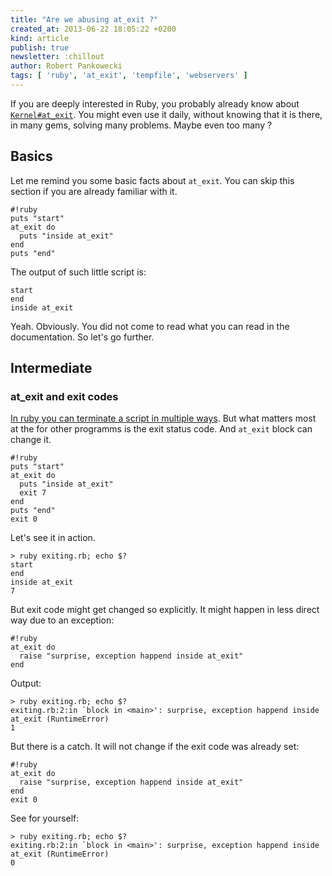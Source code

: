 ```yaml
---
title: "Are we abusing at_exit ?"
created_at: 2013-06-22 18:05:22 +0200
kind: article
publish: true
newsletter: :chillout
author: Robert Pankowecki
tags: [ 'ruby', 'at_exit', 'tempfile', 'webservers' ]
---
```


If you are deeply interested in Ruby, you probably already know about
[`Kernel#at_exit`](http://www.ruby-doc.org/core-2.0/Kernel.html#method-i-at_exit).
You might even use it daily, without knowing that it is there, in many gems, solving
many problems. Maybe even too many ?

<!-- more -->

## Basics

Let me remind you some basic facts about `at_exit`. You can skip this section if
you are already familiar with it.

```
#!ruby
puts "start"
at_exit do
  puts "inside at_exit"
end
puts "end"
```

The output of such little script is:

```
start
end
inside at_exit
```

Yeah. Obviously. You did not come to read what you can read in the documentation. So let's
go further.

## Intermediate

### at_exit and exit codes

[In ruby you can terminate a script in multiple ways](http://rubysource.com/exit-exit-abort-raise-get-me-outta-here/).
But what matters most at the for other programms is the exit status code. And `at_exit` block can change it.

```
#!ruby
puts "start"
at_exit do
  puts "inside at_exit"
  exit 7
end
puts "end"
exit 0
```

Let's see it in action.

```
> ruby exiting.rb; echo $?
start
end
inside at_exit
7
```

But exit code might get changed so explicitly. It might happen in less direct way due to an exception:

```
#!ruby
at_exit do
  raise "surprise, exception happend inside at_exit"
end
```

Output:

```
> ruby exiting.rb; echo $?
exiting.rb:2:in `block in <main>': surprise, exception happend inside at_exit (RuntimeError)
1
```

But there is a catch. It will not change if the exit code was already set:

```
#!ruby
at_exit do
  raise "surprise, exception happend inside at_exit"
end
exit 0
```

See for yourself:

```
> ruby exiting.rb; echo $?
exiting.rb:2:in `block in <main>': surprise, exception happend inside at_exit (RuntimeError)
0
```

